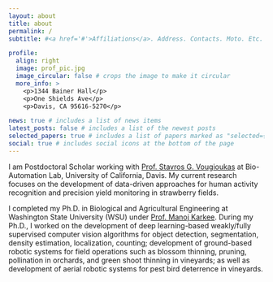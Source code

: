 ```yaml
---
layout: about
title: about
permalink: /
subtitle: #<a href='#'>Affiliations</a>. Address. Contacts. Moto. Etc.

profile:
  align: right
  image: prof_pic.jpg
  image_circular: false # crops the image to make it circular
  more_info: >
    <p>1344 Bainer Hall</p>
    <p>One Shields Ave</p>
    <p>Davis, CA 95616-5270</p>

news: true # includes a list of news items
latest_posts: false # includes a list of the newest posts
selected_papers: true # includes a list of papers marked as "selected={true}"
social: true # includes social icons at the bottom of the page
---
```


I am Postdoctoral Scholar working with [Prof. Stavros G. Vougioukas](https://faculty.engineering.ucdavis.edu/vougioukas/) at Bio-Automation Lab, University of California, Davis. My current research focuses on the development of data-driven approaches for human activity recognition and precision yield monitoring in strawberry fields.

I completed my Ph.D. in Biological and Agricultural Engineering at Washington State University (WSU) under [Prof. Manoj Karkee](https://labs.wsu.edu/karkee-ag-robotics/). During my Ph.D., I worked on the development of deep learning-based weakly/fully supervised computer vision algorithms for object detection, segmentation, density estimation, localization, counting; development of ground-based robotic systems for field operations such as blossom thinning, pruning, pollination in orchards, and green shoot thinning in vineyards; as well as development of aerial robotic systems for pest bird deterrence in vineyards.

<!-- Write your biography here. Tell the world about yourself. Link to your favorite [subreddit](http://reddit.com). You can put a picture in, too. The code is already in, just name your picture `prof_pic.jpg` and put it in the `img/` folder.

Put your address / P.O. box / other info right below your picture. You can also disable any of these elements by editing `profile` property of the YAML header of your `_pages/about.md`. Edit `_bibliography/papers.bib` and Jekyll will render your [publications page](/al-folio/publications/) automatically.

Link to your social media connections, too. This theme is set up to use [Font Awesome icons](https://fontawesome.com/) and [Academicons](https://jpswalsh.github.io/academicons/), like the ones below. Add your Facebook, Twitter, LinkedIn, Google Scholar, or just disable all of them. -->
